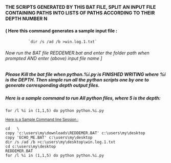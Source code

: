 ## <sup><sup>THE SCRIPTS GENERATED BY THIS BAT FILE, SPLIT AN INPUT FILE CONTAINING PATHS INTO LISTS OF PATHS ACCORDING TO THEIR DEPTH NUMBER N</sup></sup>

#### ( Here this command generates a sample input file :
              `dir /s /ad /b >win.log.1.txt`




###### Now run the BAT file REDDEMER.bat and enter the folder path when prompted AND enter (above) input file name ]



##### Please Kill the bat file when python.%i.py is FINISHED WRITING where %i is the DEPTH. Then simple run all the python scripts one by one to generate corresponding depth output files.


#####  Here is a sample command to run All python files, where 5 is the depth:
``for /l %i in (1,1,5) do python python.%i.py``


<sup><ins>Here is a Sample Command line Session :</ins>
```
cd   \
copy 'c:\users\my\downloads\REDDEMER.BAT' c:\users\my\desktop
copy 'ECHO_ME.BAT' c:\users\my\desktop
dir /s /ad /b >c:\users\my\desktop\win.log.1.txt
cd c:\users\my\desktop
REDDEMER.BAT
for /l %i in (1,1,5) do python python.%i.py
```






